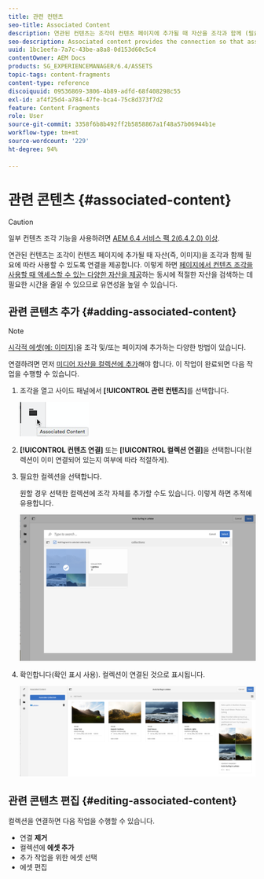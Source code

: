 ```yaml
---
title: 관련 컨텐츠
seo-title: Associated Content
description: 연관된 컨텐츠는 조각이 컨텐츠 페이지에 추가될 때 자산을 조각과 함께 (필요에 따라) 사용할 수 있도록 연결을 제공합니다.
seo-description: Associated content provides the connection so that assets can be (optionally) used with the fragment when it is added to a content page.
uuid: 1bc1eefa-7a7c-43be-a8a8-0d153d60c5c4
contentOwner: AEM Docs
products: SG_EXPERIENCEMANAGER/6.4/ASSETS
topic-tags: content-fragments
content-type: reference
discoiquuid: 09536869-3806-4b89-adfd-68f408298c55
exl-id: af4f25d4-a784-47fe-bca4-75c8d373f7d2
feature: Content Fragments
role: User
source-git-commit: 3358f6b8b492ff2b5858867a1f48a57b06944b1e
workflow-type: tm+mt
source-wordcount: '229'
ht-degree: 94%

---
```


# 관련 콘텐츠 {#associated-content}

>[!CAUTION]
>
>일부 컨텐츠 조각 기능을 사용하려면 [AEM 6.4 서비스 팩 2(6.4.2.0) 이상](/help/release-notes/sp-release-notes.md).

연관된 컨텐츠는 조각이 컨텐츠 페이지에 추가될 때 자산(즉, 이미지)을 조각과 함께 필요에 따라 사용할 수 있도록 연결을 제공합니다. 이렇게 하면 [페이지에서 컨텐츠 조각을 사용할 때 액세스할 수 있는 다양한 자산을 제공](/help/sites-authoring/content-fragments.md#using-associated-content)하는 동시에 적절한 자산을 검색하는 데 필요한 시간을 줄일 수 있으므로 유연성을 높일 수 있습니다.

## 관련 콘텐츠 추가 {#adding-associated-content}

>[!NOTE]
>
>[시각적 에셋(예: 이미지)](content-fragments.md#fragments-with-visual-assets)을 조각 및/또는 페이지에 추가하는 다양한 방법이 있습니다.

연결하려면 먼저 [미디어 자산을 컬렉션에 추가](managing-collections-touch-ui.md#adding-assets-to-a-collection)해야 합니다. 이 작업이 완료되면 다음 작업을 수행할 수 있습니다.

1. 조각을 열고 사이드 패널에서 **[!UICONTROL 관련 컨텐츠]**&#x200B;를 선택합니다.

   ![chlimage_1-207](assets/chlimage_1-207.png)

1. **[!UICONTROL 컨텐츠 연결]** 또는 **[!UICONTROL 컬렉션 연결]**&#x200B;을 선택합니다(컬렉션이 이미 연결되어 있는지 여부에 따라 적절하게).
1. 필요한 컬렉션을 선택합니다.

   원할 경우 선택한 컬렉션에 조각 자체를 추가할 수도 있습니다. 이렇게 하면 추적에 유용합니다.

   ![cfm-6420-04](assets/cfm-6420-04.png)

1. 확인합니다(확인 표시 사용). 컬렉션이 연결된 것으로 표시됩니다.

   ![cfm-6420-05](assets/cfm-6420-05.png)

## 관련 콘텐츠 편집 {#editing-associated-content}

컬렉션을 연결하면 다음 작업을 수행할 수 있습니다.

* 연결 **제거**
* 컬렉션에 **에셋 추가**
* 추가 작업을 위한 에셋 선택
* 에셋 편집

